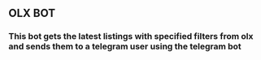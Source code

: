 ## OLX BOT
### This bot gets the latest listings with specified filters from olx and sends them to a telegram user using the telegram bot